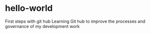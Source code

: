 # hello-world
First steps with git hub
Learning Git hub to improve the processes and governance of my development work 
